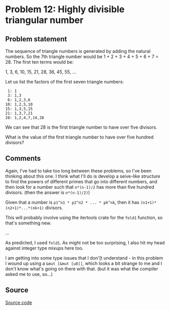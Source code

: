 # Problem 12: Highly divisible triangular number

## Problem statement

The sequence of triangle numbers is generated by adding the natural numbers. So the 7th triangle number would be 1 + 2 + 3 + 4 + 5 + 6 + 7 = 28. The first ten terms would be:

1, 3, 6, 10, 15, 21, 28, 36, 45, 55, ...

Let us list the factors of the first seven triangle numbers:

     1: 1
     3: 1,3
     6: 1,2,3,6
    10: 1,2,5,10
    15: 1,3,5,15
    21: 1,3,7,21
    28: 1,2,4,7,14,28

We can see that 28 is the first triangle number to have over five divisors.

What is the value of the first triangle number to have over five hundred divisors?

## Comments

Again, I've had to take too long between these problems, so I've been
thinking about this one. I think what I'll do is develop a seive-like
structure to find the powers of different primes that go into
different numbers, and then look for a number such that `n*(n-1)/2`
has more than five hundred divisors. (then the answer is `n*(n-1)/2)`)

Given that a number is `p1^n1 * p2^n2 * ... * pk^nk`, then it has
`(n1+1)*(n2+1)*...*(nk+1)` divisors.

This will probably involve using the itertools crate for the `fold1`
function, so that's something new.

...

As predicted, I used `fold1`. As might not be too surprising, I also
hit my head against integer type mixups here too.

I am getting into some type issues that I don'[t understand - in this
problem I wound up using a `&mut [&mut [u8]]`, which looks a bit
strange to me and I don't know what's going on there with that. (but
it was what the compiler asked me to use, so...)



## Source

[Source code](https://github.com/fizbin/pe100challenge/blob/master{{page.url}}/src/main.rs)
